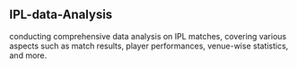 ## IPL-data-Analysis
 conducting comprehensive data analysis on IPL matches, covering various aspects such as match results, player performances, venue-wise statistics, and more. 
